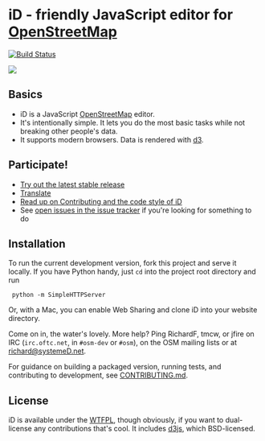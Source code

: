 # iD - friendly JavaScript editor for [OpenStreetMap](http://www.openstreetmap.org/)

[![Build Status](https://secure.travis-ci.org/systemed/iD.png)](https://travis-ci.org/systemed/iD)

[![](http://ideditor.com/img/editor.png)](http://ideditor.com/)

## Basics

* iD is a JavaScript [OpenStreetMap](http://www.openstreetmap.org/) editor.
* It's intentionally simple. It lets you do the most basic tasks while
  not breaking other people's data.
* It supports modern browsers. Data is rendered with [d3](http://d3js.org/).

## Participate!

* [Try out the latest stable release](http://openstreetmap.us/iD/release)
* [Translate](https://www.transifex.com/projects/p/id-editor)
* [Read up on Contributing and the code style of iD](CONTRIBUTING.md)
* See [open issues in the issue tracker](https://github.com/systemed/iD/issues?state=open) if you're looking for something to do

## Installation

To run the current development version, fork this project and serve it locally.
If you have Python handy, just `cd` into the project root directory and run

     python -m SimpleHTTPServer

Or, with a Mac, you can enable Web Sharing and clone iD into your website directory.

Come on in, the water's lovely. More help? Ping RichardF, tmcw, or jfire on IRC
(`irc.oftc.net`, in `#osm-dev` or `#osm`), on the OSM mailing lists or at
richard@systemeD.net.

For guidance on building a packaged version, running tests, and contributing to
development, see [CONTRIBUTING.md](CONTRIBUTING.md).

## License

iD is available under the [WTFPL](http://sam.zoy.org/wtfpl/), though obviously, if you want to dual-license
any contributions that's cool. It includes [d3js](http://d3js.org/), which BSD-licensed.
